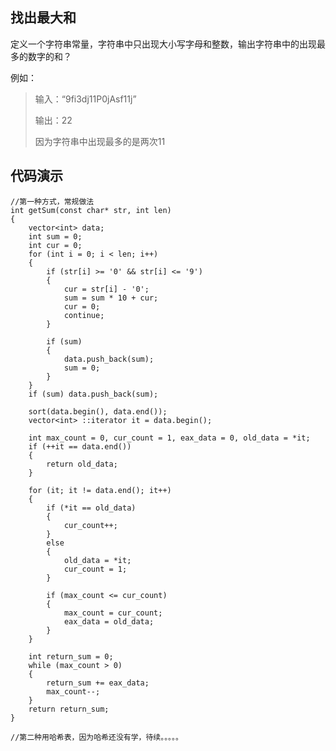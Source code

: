 ## 找出最大和 ##
定义一个字符串常量，字符串中只出现大小写字母和整数，输出字符串中的出现最多的数字的和？

例如：
> 输入：“9fi3dj11P0jAsf11j”
> 
> 输出：22
> 
> 因为字符串中出现最多的是两次11
> 
## 代码演示 ##
	//第一种方式，常规做法
	int getSum(const char* str, int len)
	{
		vector<int> data;
		int sum = 0;
		int cur = 0;
		for (int i = 0; i < len; i++)
		{			
			if (str[i] >= '0' && str[i] <= '9')
			{
				cur = str[i] - '0';
				sum = sum * 10 + cur;
				cur = 0;
				continue;
			}

			if (sum)
			{
				data.push_back(sum);
				sum = 0;
			}			
		}
		if (sum) data.push_back(sum);

		sort(data.begin(), data.end());
		vector<int> ::iterator it = data.begin();
		
		int max_count = 0, cur_count = 1, eax_data = 0, old_data = *it; 
		if (++it == data.end())
		{
			return old_data;
		}

		for (it; it != data.end(); it++)
		{
			if (*it == old_data)
			{
				cur_count++;
			}
			else
			{
				old_data = *it;
				cur_count = 1;
			}

			if (max_count <= cur_count)
			{
				max_count = cur_count;
				eax_data = old_data;				
			}	
		}

		int return_sum = 0;
		while (max_count > 0)
		{
			return_sum += eax_data;
			max_count--;
		}
		return return_sum;
	}

	//第二种用哈希表，因为哈希还没有学，待续。。。。。
